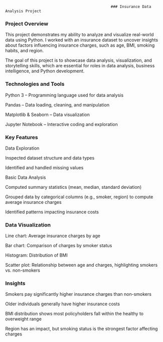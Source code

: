                                                    ### Insurance Data Analysis Project
 ### Project Overview

This project demonstrates my ability to analyze and visualize real-world data using Python. I worked with an insurance dataset to uncover insights about factors influencing insurance charges, such as age, BMI, smoking habits, and region.

The goal of this project is to showcase data analysis, visualization, and storytelling skills, which are essential for roles in data analysis, business intelligence, and Python development.

### Technologies and Tools

Python 3 – Programming language used for data analysis

Pandas – Data loading, cleaning, and manipulation

Matplotlib & Seaborn – Data visualization

Jupyter Notebook – Interactive coding and exploration

### Key Features

Data Exploration

Inspected dataset structure and data types

Identified and handled missing values

Basic Data Analysis

Computed summary statistics (mean, median, standard deviation)

Grouped data by categorical columns (e.g., smoker, region) to compute average insurance charges

Identified patterns impacting insurance costs

### Data Visualization

Line chart: Average insurance charges by age

Bar chart: Comparison of charges by smoker status

Histogram: Distribution of BMI

Scatter plot: Relationship between age and charges, highlighting smokers vs. non-smokers

### Insights

Smokers pay significantly higher insurance charges than non-smokers

Older individuals generally have higher insurance costs

BMI distribution shows most policyholders fall within the healthy to overweight range

Region has an impact, but smoking status is the strongest factor affecting charges




